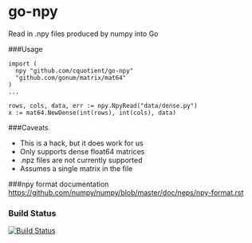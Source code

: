 # go-npy
Read in .npy files produced by numpy into Go

###Usage
```
import (
  npy "github.com/cquotient/go-npy"
  "github.com/gonum/matrix/mat64"
)
...

rows, cols, data, err := npy.NpyRead("data/dense.py")
x := mat64.NewDense(int(rows), int(cols), data)
```

###Caveats
- This is a hack, but it does work for us
- Only supports dense float64 matrices
- .npz files are not currently supported
- Assumes a single matrix in the file

###npy format documentation
https://github.com/numpy/numpy/blob/master/doc/neps/npy-format.rst

### Build Status
[![Build Status](https://travis-ci.org/cquotient/go-npy.svg?branch=master)](https://travis-ci.org/cquotient/go-npy)
